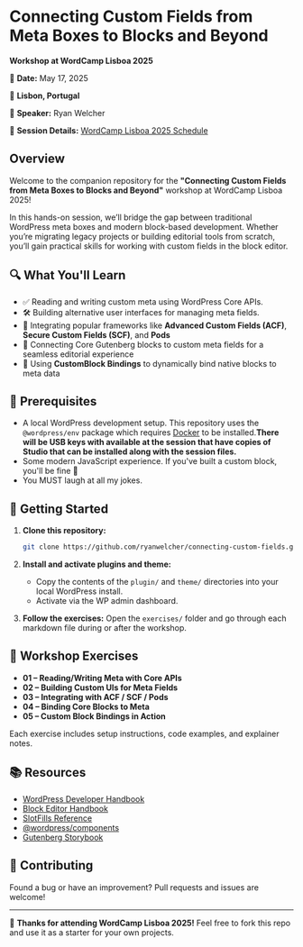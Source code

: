 # Connecting Custom Fields from Meta Boxes to Blocks and Beyond

**Workshop at WordCamp Lisboa 2025**

📅 **Date:** May 17, 2025

📍 **Lisbon, Portugal**

🎤 **Speaker:** Ryan Welcher

🔗 **Session Details:** [WordCamp Lisboa 2025 Schedule](https://lisboa.wordcamp.org/2025/session/connecting-custom-fields-from-meta-boxes-to-blocks-and-beyond/)

## Overview

Welcome to the companion repository for the **"Connecting Custom Fields from Meta Boxes to Blocks and Beyond"** workshop at WordCamp Lisboa 2025!

In this hands-on session, we’ll bridge the gap between traditional WordPress meta boxes and modern block-based development. Whether you’re migrating legacy projects or building editorial tools from scratch, you’ll gain practical skills for working with custom fields in the block editor.

## 🔍 What You'll Learn

- ✅ Reading and writing custom meta using WordPress Core APIs.
- 🛠️ Building alternative user interfaces for managing meta fields.
- 🔌 Integrating popular frameworks like **Advanced Custom Fields (ACF)**, **Secure Custom Fields (SCF)**, and **Pods**
- 🔗 Connecting Core Gutenberg blocks to custom meta fields for a seamless editorial experience
- 🧩 Using **CustomBlock Bindings** to dynamically bind native blocks to meta data

## 🧰 Prerequisites

- A local WordPress development setup. This repository uses the `@wordpress/env` package which requires [Docker](https://www.docker.com/) to be installed.**There will be USB keys with available at the session that have copies of Studio that can be installed along with the session files.**
- Some modern JavaScript experience. If you've built a custom block, you'll be fine 💪
- You MUST laugh at all my jokes.

## 🚀 Getting Started

1. **Clone this repository:**

   ```bash
   git clone https://github.com/ryanwelcher/connecting-custom-fields.git
   ```

2. **Install and activate plugins and theme:**

   - Copy the contents of the `plugin/` and `theme/` directories into your local WordPress install.
   - Activate via the WP admin dashboard.

3. **Follow the exercises:**
   Open the `exercises/` folder and go through each markdown file during or after the workshop.

## 🧪 Workshop Exercises

- **01 – Reading/Writing Meta with Core APIs**
- **02 – Building Custom UIs for Meta Fields**
- **03 – Integrating with ACF / SCF / Pods**
- **04 – Binding Core Blocks to Meta**
- **05 – Custom Block Bindings in Action**

Each exercise includes setup instructions, code examples, and explainer notes.

## 📚 Resources

- [WordPress Developer Handbook](https://developer.wordpress.org/)
- [Block Editor Handbook](https://developer.wordpress.org/block-editor/)
- [SlotFills Reference](https://developer.wordpress.org/block-editor/reference-guides/slotfills/)
- [@wordpress/components](https://developer.wordpress.org/block-editor/reference-guides/components/)
- [Gutenberg Storybook](https://wordpress.github.io/gutenberg/?path=/docs/docs-introduction--page)

## 🤝 Contributing

Found a bug or have an improvement? Pull requests and issues are welcome!

---

🧡 **Thanks for attending WordCamp Lisboa 2025!**
Feel free to fork this repo and use it as a starter for your own projects.
